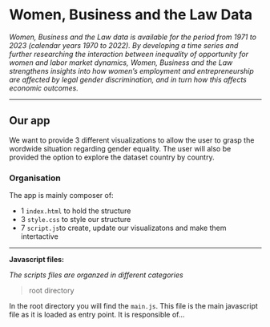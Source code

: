 # Women, Business and the Law Data

*Women, Business and the Law data is available for the period from 1971 to 2023 (calendar years 1970 to 2022). By developing a time series and further researching the interaction between inequality of opportunity for women and labor market dynamics, Women, Business and the Law strengthens insights into how women’s employment and entrepreneurship are affected by legal gender discrimination, and in turn how this affects economic outcomes.*

---

## Our app
We want to provide 3 different visualizations to allow the user to grasp the wordwide situation regarding gender equality. 
The user will also be provided the option to explore the dataset country by country.

### Organisation
The app is mainly composer of:
- 1 ```index.html``` to hold the structure
- 3 ```style.css``` to style our structure
- 7 ```script.js```to create, update our visualizatons and make them intertactive
  
---

**Javascript files:**

*The scripts files are organzed in different categories*

> root directory

In the root directory you will find the ```main.js```. This file is the main javascript file as it is loaded as entry point.
It is responsible of...


